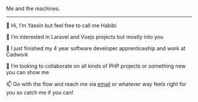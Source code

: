 Me and the machines.
<hr>

👋 Hi, I’m Yassin but feel free to call me Habibi

👀 I’m interested in Laravel and Vuejs projects but mostly into you

🌱 I just finished my 4 year software developer apprenticeship and work at Cadwork

💞️ I’m looking to collaborate on all kinds of PHP projects or something new you can show me

📫 Go with the flow and reach me via [email](mailto:yassin1001@gmail.com) or whatever way feels right for you so catch me if you can!

